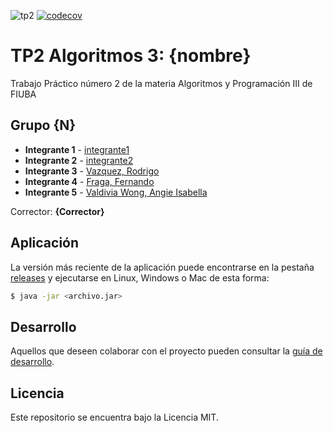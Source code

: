 ![tp2](https://github.com/rodrigovzq/algo3_tp2/actions/workflows/build.yml/badge.svg) [![codecov](https://codecov.io/gh/rodrigovzq/algo3_tp2/branch/master/graph/badge.svg)](https://codecov.io/gh/rodrigovzq/algo3_tp2)

# TP2 Algoritmos 3: {nombre} 

Trabajo Práctico número 2 de la materia Algoritmos y Programación III de FIUBA

## Grupo {N}

* **Integrante 1** - [integrante1](https://github.com/integrante1)
* **Integrante 2** - [integrante2](https://github.com/integrante2)
* **Integrante 3** - [Vazquez, Rodrigo](https://github.com/rodrigovzq)
* **Integrante 4** - [Fraga, Fernando](https://github.com/ffraga98)
* **Integrante 5** - [Valdivia Wong, Angie Isabella](https://github.com/GiaWong)

Corrector: **{Corrector}**

## Aplicación

La versión más reciente de la aplicación puede encontrarse en la pestaña [releases](https://github.com/rodrigovzq/algo3_tp2/releases/latest) y ejecutarse en Linux, Windows o Mac de esta forma:

```bash
$ java -jar <archivo.jar>
```

## Desarrollo

Aquellos que deseen colaborar con el proyecto pueden consultar la [guía de desarrollo](./docs/Desarrollo.md).

## Licencia

Este repositorio se encuentra bajo la Licencia MIT.
